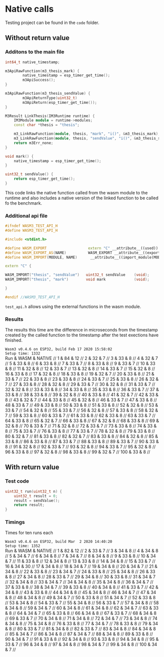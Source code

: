 # Native calls

Testing project can be found in the `code` folder.

## Without return value
### Additons to the main file
```cpp
int64_t native_timestamp;

m3ApiRawFunction(m3_thesis_mark) {
        native_timestamp = esp_timer_get_time();
        m3ApiSuccess();
}

m3ApiRawFunction(m3_thesis_sendValue) {
        m3ApiReturnType(uint32_t)
        m3ApiReturn(esp_timer_get_time());
}

M3Result LinkThesis(IM3Runtime runtime) {
    IM3Module module = runtime->modules;
    const char *thesis = "thesis";

    m3_LinkRawFunction(module, thesis, "mark", "i()", &m3_thesis_mark);
    m3_LinkRawFunction(module, thesis, "sendValue", "i()", &m3_thesis_sendValue);
    return m3Err_none;
}

void mark() {
    native_timestamp = esp_timer_get_time();
}

uint32_t sendValue() {
    return esp_timer_get_time();
}
```
This code links the native function called from the wasm module to the runtime and also includes a native version of the linked function to be called fo the benchmark.

### Additional api file
```cpp
#ifndef WASM3_TEST_API_H
#define WASM3_TEST_API_H

#include <stdint.h>

#define WASM_EXPORT                   extern "C" __attribute__((used)) __attribute__((visibility ("default")))
#define WASM_EXPORT_AS(NAME)          WASM_EXPORT __attribute__((export_name(NAME)))
#define WASM_IMPORT(MODULE, NAME)      __attribute__((import_module(MODULE))) __attribute__((import_name(NAME)))

extern "C" {

WASM_IMPORT("thesis", "sendValue")   uint32_t sendValue    (void);
WASM_IMPORT("thesis", "mark")        void mark             (void);

}

#endif //WASM3_TEST_API_H
```
`test_api.h` allows using the external functions in the wasm module.

### Results
The results this time are the difference in microseconds from the timestamp created by the called function to the timestamp after the test exections have finished.

`Wasm3 v0.4.6 on ESP32, build Feb 17 2020 15:58:02`   
`Setup time: 1332`   
Run     & WASM  & NATIVE        //
1       & 84    & 12    //
2       & 32    & 7     //
3       & 33    & 8     //
4       & 32    & 7     //
5       & 33    & 8     //
6       & 33    & 8     //
7       & 33    & 7     //
8       & 33    & 8     //
9       & 33    & 7     //
10      & 33    & 8     //
11      & 32    & 8     //
12      & 33    & 7     //
13      & 32    & 8     //
14      & 33    & 7     //
15      & 32    & 8     //
16      & 33    & 8     //
17      & 32    & 8     //
18      & 33    & 8     //
19      & 32    & 7     //
20      & 33    & 8     //
21      & 33    & 7     //
22      & 33    & 8     //
23      & 33    & 8     //
24      & 33    & 7     //
25      & 33    & 8     //
26      & 32    & 7     //
27      & 33    & 8     //
28      & 32    & 8     //
29      & 33    & 7     //
30      & 32    & 8     //
31      & 33    & 7     //
32      & 32    & 8     //
33      & 33    & 8     //
34      & 33    & 8     //
35      & 33    & 8     //
36      & 33    & 7     //
37      & 33    & 8     //
38      & 33    & 8     //
39      & 32    & 8     //
40      & 33    & 8     //
41      & 32    & 7     //
42      & 33    & 8     //
43      & 32    & 7     //
44      & 33    & 8     //
45      & 32    & 8     //
46      & 33    & 7     //
47      & 33    & 8     //
48      & 33    & 7     //
49      & 33    & 8     //
50      & 33    & 8     //
51      & 33    & 8     //
52      & 32    & 8     //
53      & 33    & 7     //
54      & 32    & 8     //
55      & 33    & 7     //
56      & 32    & 8     //
57      & 33    & 8     //
58      & 32    & 7     //
59      & 33    & 8     //
60      & 33    & 7     //
61      & 33    & 8     //
62      & 33    & 8     //
63      & 33    & 7     //
64      & 33    & 8     //
65      & 32    & 7     //
66      & 33    & 8     //
67      & 32    & 8     //
68      & 33    & 8     //
69      & 32    & 8     //
70      & 33    & 7     //
71      & 32    & 8     //
72      & 33    & 7     //
73      & 33    & 8     //
74      & 33    & 8     //
75      & 33    & 7     //
76      & 33    & 8     //
77      & 33    & 7     //
78      & 32    & 8     //
79      & 33    & 8     //
80      & 32    & 7     //
81      & 33    & 8     //
82      & 32    & 7     //
83      & 33    & 8     //
84      & 32    & 8     //
85      & 33    & 8     //
86      & 33    & 8     //
87      & 33    & 7     //
88      & 33    & 8     //
89      & 33    & 7     //
90      & 33    & 8     //
91      & 32    & 8     //
92      & 33    & 7     //
93      & 32    & 8     //
94      & 33    & 7     //
95      & 32    & 8     //
96      & 33    & 8     //
97      & 32    & 8     //
98      & 33    & 8     //
99      & 32    & 7     //
100     & 33    & 8     //


## With return value
### Test code
```c++
uint32_t run(uint32_t n) {
    uint32_t result = 0;
    result = sendValue();
    return result;
}
```
### Timings
Times for ten runs each 

`Wasm3 v0.4.6 on ESP32, build Mar  2 2020 14:40:20`   
`Setup time: 1352`   
Run     & WASM  & NATIVE        //
1       & 82    & 12    //
2       & 33    & 7     //
3       & 34    & 8     //
4       & 34    & 8     //
5       & 34    & 7     //
6       & 34    & 8     //
7       & 34    & 7     //
8       & 34    & 8     //
9       & 33    & 8     //
10      & 34    & 7     //
11      & 33    & 8     //
12      & 34    & 8     //
13      & 33    & 8     //
14      & 34    & 8     //
15      & 33    & 7     //
16      & 34    & 30    //
17      & 34    & 8     //
18      & 34    & 7     //
19      & 34    & 8     //
20      & 34    & 7     //
21      & 34    & 8     //
22      & 33    & 8     //
23      & 34    & 7     //
24      & 33    & 8     //
25      & 34    & 8     //
26      & 33    & 8     //
27      & 34    & 8     //
28      & 33    & 7     //
29      & 34    & 8     //
30      & 33    & 8     //
31      & 34    & 7     //
32      & 34    & 8     //
33      & 34    & 7     //
34      & 34    & 8     //
35      & 34    & 8     //
36      & 34    & 7     //
37      & 33    & 8     //
38      & 34    & 7     //
39      & 33    & 8     //
40      & 34    & 8     //
41      & 33    & 7     //
42      & 34    & 8     //
43      & 33    & 8     //
44      & 34    & 8     //
45      & 34    & 8     //
46      & 34    & 7     //
47      & 34    & 8     //
48      & 34    & 8     //
49      & 34    & 7     //
50      & 33    & 8     //
51      & 34    & 7     //
52      & 33    & 8     //
53      & 34    & 8     //
54      & 33    & 7     //
55      & 34    & 8     //
56      & 33    & 7     //
57      & 34    & 8     //
58      & 34    & 8     //
59      & 34    & 7     //
60      & 34    & 8     //
61      & 34    & 8     //
62      & 34    & 7     //
63      & 33    & 8     //
64      & 34    & 7     //
65      & 33    & 8     //
66      & 34    & 8     //
67      & 33    & 7     //
68      & 34    & 8     //
69      & 33    & 7     //
70      & 34    & 8     //
71      & 34    & 8     //
72      & 34    & 7     //
73      & 34    & 8     //
74      & 34    & 8     //
75      & 34    & 8     //
76      & 33    & 8     //
77      & 34    & 7     //
78      & 33    & 8     //
79      & 34    & 8     //
80      & 33    & 7     //
81      & 34    & 8     //
82      & 33    & 7     //
83      & 34    & 8     //
84      & 34    & 8     //
85      & 34    & 7     //
86      & 34    & 8     //
87      & 34    & 7     //
88      & 34    & 8     //
89      & 33    & 8     //
90      & 34    & 7     //
91      & 33    & 8     //
92      & 34    & 8     //
93      & 33    & 8     //
94      & 34    & 8     //
95      & 33    & 7     //
96      & 34    & 8     //
97      & 34    & 8     //
98      & 34    & 7     //
99      & 34    & 8     //
100     & 34    & 7     //



